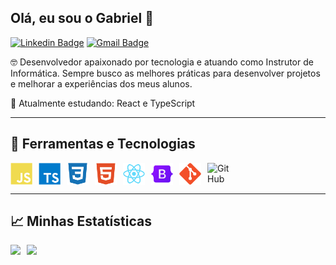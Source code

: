 ## Olá, eu sou o Gabriel 👋

[![Linkedin Badge](https://img.shields.io/badge/-Gabriel-blue?style=flat-square&logo=Linkedin&logoColor=white&link=https://www.linkedin.com/in/ongabrielramos/)](https://www.linkedin.com/in/ongabrielramos/) [![Gmail Badge](https://img.shields.io/badge/-gabrieldotech@gmail.com-c14438?style=flat-square&logo=Gmail&logoColor=white&link=mailto:gabrieldotech@gmail.com)](mailto:seuemail@gmail.com)

<p align="left">
🤓 Desenvolvedor apaixonado por tecnologia e atuando como Instrutor de Informática. Sempre busco as melhores práticas para desenvolver projetos e melhorar a experiências dos meus alunos.

  🌱 Atualmente estudando: React e TypeScript
  
</p>

</p>

---

## 🧰 Ferramentas e Tecnologias

<div style="display: flex; flex-wrap: wrap; gap: 10px;">
<img src="https://github.com/devicons/devicon/blob/master/icons/javascript/javascript-plain.svg" alt="JavaScript Logo" width="35" height="35"/>
<img src="https://github.com/devicons/devicon/blob/master/icons/typescript/typescript-plain.svg" alt="TypeScript Logo" width="35" height="35"/>
<img src="https://github.com/devicons/devicon/blob/master/icons/css3/css3-plain.svg" alt="CSS Logo" width="35" height="35"/>
<img src="https://github.com/devicons/devicon/blob/master/icons/html5/html5-plain.svg" alt="HTML5 Logo" width="35" height="35"/>
<img src="https://github.com/devicons/devicon/blob/master/icons/react/react-original.svg" alt="React Logo" width="35" height="35"/>
<img src="https://github.com/devicons/devicon/blob/master/icons/bootstrap/bootstrap-original.svg" alt="Bootstrap Logo" width="35" height="35"/>
<img src="https://github.com/devicons/devicon/blob/master/icons/git/git-original.svg" alt="Git Logo" width="35" height="35"/>
<img src="https://cdn.jsdelivr.net/npm/simple-icons@v6/icons/github.svg" alt="GitHub Logo" width="35" height="35"/>
</div>


---

## 📈 Minhas Estatísticas 
<div style="display: flex; flex-wrap: wrap; gap: 10px;">
<img height="180em" src="https://github-readme-stats.vercel.app/api?username=gabrieldotech&show_icons=true&theme=algolia&include_all_commits=true&count_private=true" />
<img height="180em" src="https://github-readme-stats.vercel.app/api/top-langs/?username=gabrieldotech&layout=compact&langs_count=6&theme=algolia" />
</div>
